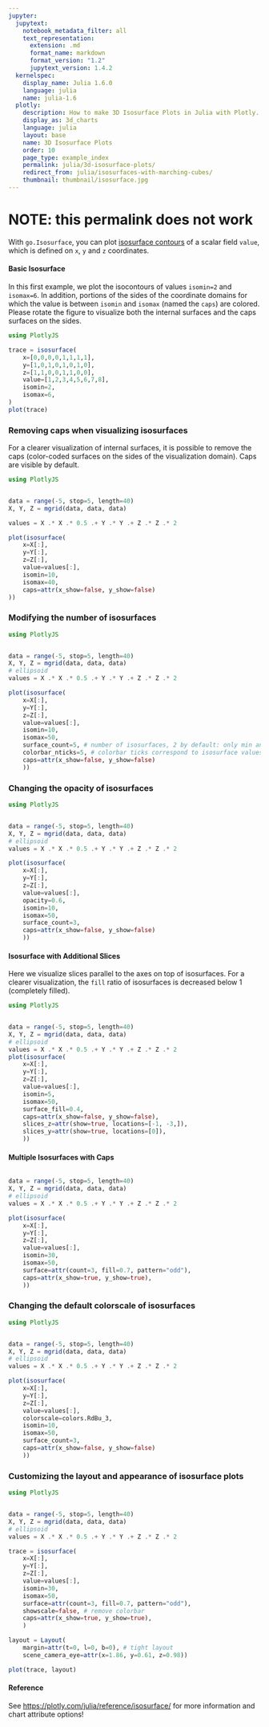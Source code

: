 ```yaml
---
jupyter:
  jupytext:
    notebook_metadata_filter: all
    text_representation:
      extension: .md
      format_name: markdown
      format_version: "1.2"
      jupytext_version: 1.4.2
  kernelspec:
    display_name: Julia 1.6.0
    language: julia
    name: julia-1.6
  plotly:
    description: How to make 3D Isosurface Plots in Julia with Plotly.
    display_as: 3d_charts
    language: julia
    layout: base
    name: 3D Isosurface Plots
    order: 10
    page_type: example_index
    permalink: julia/3d-isosurface-plots/
    redirect_from: julia/isosurfaces-with-marching-cubes/
    thumbnail: thumbnail/isosurface.jpg
---
```


# NOTE: this permalink does not work

With `go.Isosurface`, you can plot [isosurface contours](https://en.wikipedia.org/wiki/Isosurface) of a scalar field `value`, which is defined on `x`, `y` and `z` coordinates.

#### Basic Isosurface

In this first example, we plot the isocontours of values `isomin=2` and `isomax=6`. In addition, portions of the sides of the coordinate domains for which the value is between `isomin` and `isomax` (named the `caps`) are colored. Please rotate the figure to visualize both the internal surfaces and the caps surfaces on the sides.

```julia
using PlotlyJS

trace = isosurface(
    x=[0,0,0,0,1,1,1,1],
    y=[1,0,1,0,1,0,1,0],
    z=[1,1,0,0,1,1,0,0],
    value=[1,2,3,4,5,6,7,8],
    isomin=2,
    isomax=6,
)
plot(trace)
```

### Removing caps when visualizing isosurfaces

For a clearer visualization of internal surfaces, it is possible to remove the caps (color-coded surfaces on the sides of the visualization domain). Caps are visible by default.

```julia
using PlotlyJS


data = range(-5, stop=5, length=40)
X, Y, Z = mgrid(data, data, data)

values = X .* X .* 0.5 .+ Y .* Y .+ Z .* Z .* 2

plot(isosurface(
    x=X[:],
    y=Y[:],
    z=Z[:],
    value=values[:],
    isomin=10,
    isomax=40,
    caps=attr(x_show=false, y_show=false)
))

```

### Modifying the number of isosurfaces

```julia
using PlotlyJS


data = range(-5, stop=5, length=40)
X, Y, Z = mgrid(data, data, data)
# ellipsoid
values = X .* X .* 0.5 .+ Y .* Y .+ Z .* Z .* 2

plot(isosurface(
    x=X[:],
    y=Y[:],
    z=Z[:],
    value=values[:],
    isomin=10,
    isomax=50,
    surface_count=5, # number of isosurfaces, 2 by default: only min and max
    colorbar_nticks=5, # colorbar ticks correspond to isosurface values
    caps=attr(x_show=false, y_show=false)
    ))
```

### Changing the opacity of isosurfaces

```julia
using PlotlyJS


data = range(-5, stop=5, length=40)
X, Y, Z = mgrid(data, data, data)
# ellipsoid
values = X .* X .* 0.5 .+ Y .* Y .+ Z .* Z .* 2

plot(isosurface(
    x=X[:],
    y=Y[:],
    z=Z[:],
    value=values[:],
    opacity=0.6,
    isomin=10,
    isomax=50,
    surface_count=3,
    caps=attr(x_show=false, y_show=false)
    ))
```

#### Isosurface with Additional Slices

Here we visualize slices parallel to the axes on top of isosurfaces. For a clearer visualization, the `fill` ratio of isosurfaces is decreased below 1 (completely filled).

```julia
using PlotlyJS


data = range(-5, stop=5, length=40)
X, Y, Z = mgrid(data, data, data)
# ellipsoid
values = X .* X .* 0.5 .+ Y .* Y .+ Z .* Z .* 2
plot(isosurface(
    x=X[:],
    y=Y[:],
    z=Z[:],
    value=values[:],
    isomin=5,
    isomax=50,
    surface_fill=0.4,
    caps=attr(x_show=false, y_show=false),
    slices_z=attr(show=true, locations=[-1, -3,]),
    slices_y=attr(show=true, locations=[0]),
    ))
```

#### Multiple Isosurfaces with Caps

```julia

data = range(-5, stop=5, length=40)
X, Y, Z = mgrid(data, data, data)
# ellipsoid
values = X .* X .* 0.5 .+ Y .* Y .+ Z .* Z .* 2

plot(isosurface(
    x=X[:],
    y=Y[:],
    z=Z[:],
    value=values[:],
    isomin=30,
    isomax=50,
    surface=attr(count=3, fill=0.7, pattern="odd"),
    caps=attr(x_show=true, y_show=true),
    ))
```

### Changing the default colorscale of isosurfaces

<!-- TODO: `colorscale` not changing -->

```julia
using PlotlyJS


data = range(-5, stop=5, length=40)
X, Y, Z = mgrid(data, data, data)
# ellipsoid
values = X .* X .* 0.5 .+ Y .* Y .+ Z .* Z .* 2

plot(isosurface(
    x=X[:],
    y=Y[:],
    z=Z[:],
    value=values[:],
    colorscale=colors.RdBu_3,
    isomin=10,
    isomax=50,
    surface_count=3,
    caps=attr(x_show=false, y_show=false)
    ))
```

### Customizing the layout and appearance of isosurface plots

```julia
using PlotlyJS


data = range(-5, stop=5, length=40)
X, Y, Z = mgrid(data, data, data)
# ellipsoid
values = X .* X .* 0.5 .+ Y .* Y .+ Z .* Z .* 2

trace = isosurface(
    x=X[:],
    y=Y[:],
    z=Z[:],
    value=values[:],
    isomin=30,
    isomax=50,
    surface=attr(count=3, fill=0.7, pattern="odd"),
    showscale=false, # remove colorbar
    caps=attr(x_show=true, y_show=true),
    )

layout = Layout(
    margin=attr(t=0, l=0, b=0), # tight layout
    scene_camera_eye=attr(x=1.86, y=0.61, z=0.98))

plot(trace, layout)
```

#### Reference

See https://plotly.com/julia/reference/isosurface/ for more information and chart attribute options!
